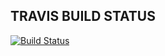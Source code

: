 ## TRAVIS BUILD STATUS
[![Build Status](https://travis-ci.org/mjrivera2/tarea2.svg?branch=deploy)](https://travis-ci.org/mjrivera2/tarea2)